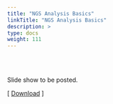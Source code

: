 ```yaml
---
title: "NGS Analysis Basics"
linkTitle: "NGS Analysis Basics"
description: >
type: docs
weight: 111
---
```


<br></br>

Slide show to be posted.

[ [Download](...) ]





